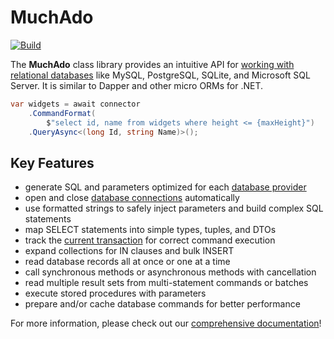 # MuchAdo

[![Build](https://github.com/MuchAdoNet/MuchAdo/workflows/Build/badge.svg)](https://github.com/MuchAdoNet/MuchAdo/actions?query=workflow%3ABuild)

The **MuchAdo** class library provides an intuitive API for [working with relational databases](https://muchado.net/databases) like MySQL, PostgreSQL, SQLite, and Microsoft SQL Server. It is similar to Dapper and other micro ORMs for .NET.

```csharp
var widgets = await connector
    .CommandFormat(
        $"select id, name from widgets where height <= {maxHeight}")
    .QueryAsync<(long Id, string Name)>();
```

## Key Features

* generate SQL and parameters optimized for each [database provider](https://muchado.net/databases.md)
* open and close [database connections](https://muchado.net/connections.md) automatically
* use formatted strings to safely inject parameters and build complex SQL statements
* map SELECT statements into simple types, tuples, and DTOs
* track the [current transaction](https://muchado.net/transactions.md) for correct command execution
* expand collections for IN clauses and bulk INSERT
* read database records all at once or one at a time
* call synchronous methods or asynchronous methods with cancellation
* read multiple result sets from multi-statement commands or batches
* execute stored procedures with parameters
* prepare and/or cache database commands for better performance

For more information, please check out our [comprehensive documentation](https://muchado.net/)!
